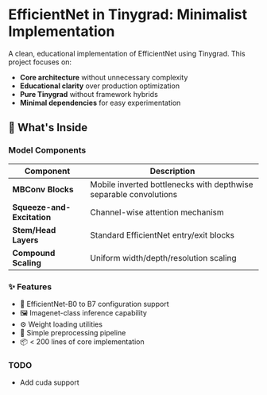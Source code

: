 # EfficientNet in Tinygrad: Minimalist Implementation

A clean, educational implementation of EfficientNet using Tinygrad. This project focuses on:

- **Core architecture** without unnecessary complexity  
- **Educational clarity** over production optimization  
- **Pure Tinygrad** without framework hybrids  
- **Minimal dependencies** for easy experimentation  

## 🧩 What's Inside

### Model Components
| Component | Description |
|-----------|-------------|
| **MBConv Blocks** | Mobile inverted bottlenecks with depthwise separable convolutions |
| **Squeeze-and-Excitation** | Channel-wise attention mechanism |
| **Stem/Head Layers** | Standard EfficientNet entry/exit blocks |
| **Compound Scaling** | Uniform width/depth/resolution scaling |

### ✨ Features
- 📐 EfficientNet-B0 to B7 configuration support
- 🖼️ Imagenet-class inference capability
- ⚙️ Weight loading utilities
- 🌱 Simple preprocessing pipeline
- 📦 < 200 lines of core implementation

### TODO
  * Add cuda support
